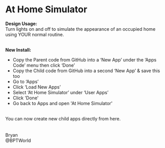 # At Home Simulator
<b>Design Usage:</b><br>
Turn lights on and off to simulate the appearance of an occupied home using YOUR normal routine.<br><br>

<b>New Install:</b><br>
* Copy the Parent code from GitHub into a ‘New App’ under the ‘Apps Code’ menu then click ‘Done’
* Copy the Child code from GitHub into a second ‘New App’ & save this too
* Go to ‘Apps’
* Click ‘Load New Apps’
* Select ‘At Home Simulator’ under ‘User Apps’
* Click 'Done'
* Go back to Apps and open 'At Home Simulator'
<br>
You can now create new child apps directly from here.<br><br>

<br>
Bryan<br>
@BPTWorld
